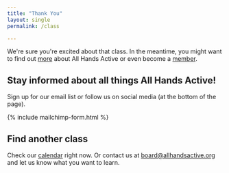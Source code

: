 ```yaml
---
title: "Thank You"
layout: single
permalink: /class

---
```

We're sure you're excited about that class. In the meantime, you might want to find out [more](/about) about All Hands Active or even become a [member](/membership). 

## Stay informed about all things All Hands Active! 
Sign up for our email list or follow us on social media (at the bottom of the page).

{% include mailchimp-form.html %}

## Find another class
Check our [calendar](https://www.meetup.com/AllHandsActive/events/) right now. Or contact us at <board@allhandsactive.org> and let us know what you want to learn.
